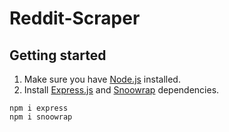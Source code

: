 # Reddit-Scraper

## Getting started
1. Make sure you have [Node.js](http://nodejs.org/) installed.
2. Install [Express.js](https://expressjs.com/) and [Snoowrap](https://github.com/not-an-aardvark/snoowrap) dependencies.
```
npm i express
npm i snoowrap
```